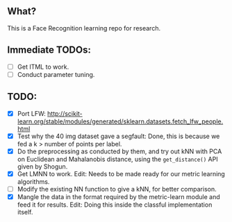 ## What?
This is a Face Recognition learning repo for research.

## Immediate TODOs:
- [ ] Get ITML to work.
- [ ] Conduct parameter tuning.

## TODO:
- [X] Port LFW: http://scikit-learn.org/stable/modules/generated/sklearn.datasets.fetch_lfw_people.html
- [X] Test why the 40 img dataset gave a segfault: Done, this is because we fed a k > number of points per label.
- [X] Do the preprocessing as conducted by them, and try out kNN with PCA on Euclidean and Mahalanobis distance, using
the `get_distance()` API given by Shogun.
- [X] Get LMNN to work.
      Edit: Needs to be made ready for our metric learning algorithms.
- [ ] Modify the existing NN function to give a kNN, for better comparison.
- [X] Mangle the data in the format required by the metric-learn module and feed it for results.
  Edit: Doing this inside the classful implementation itself.
